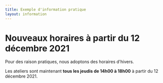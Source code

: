 ```yaml
---
title: Exemple d'information pratique
layout: information
---
```


# Nouveaux horaires à partir du 12 décembre 2021

Pour des raison pratiques, nous adoptons des horaires d'hivers.

Les ateliers sont maintenant **tous les jeudis de 14h00 à 18h00** à partir du 12 décembre 2021.
